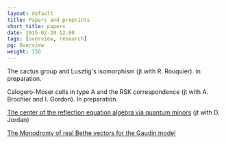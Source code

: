 ```yaml
---
layout: default
title: Papers and preprints
short_title: papers
date: 2015-02-20 12:00
tags: [overview, research]
pg: Overview
weight: 150
---
```


The cactus group and Lusztig's isomorphism (jt with R. Rouquier). In preparation.

Calogero-Moser cells in type A and the RSK correspondence (jt with A. Brochier and I. Gordon). In preparation.

[The center of the reflection equation algebra via quantum minors][qCH] (jt with D. Jordan)

[The Monodromy of real Bethe vectors for the Gaudin model][monodromy]



[monodromy]: https://arxiv.org/abs/1511.04740
[qCH]: https://arxiv.org/abs/1709.09149
